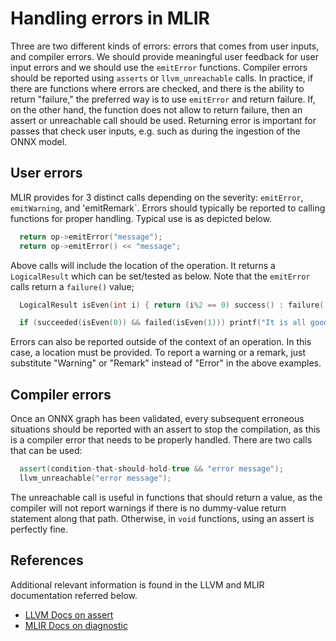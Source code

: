 # Handling errors in MLIR

Three are two different kinds of errors: errors that comes from user inputs, and compiler errors. We should provide meaningful user feedback for user input errors and we should use the `emitError` functions. Compiler errors should be reported using `asserts` or `llvm_unreachable` calls. In practice, if there are functions where errors are checked, and there is the ability to return "failure," the preferred way is to use `emitError` and return failure.  If, on the other hand, the function does not allow to return failure, then an assert or unreachable call should be used. Returning error is important for passes that check user inputs, e.g. such as during the ingestion of the ONNX model.

## User errors 

MLIR provides for 3 distinct calls depending on the severity: `emitError`, `emitWarning`, and 'emitRemark`. Errors should typically be reported to calling functions for proper handling. Typical use is as depicted below.

```cpp
  return op->emitError("message");
  return op->emitError() << "message";
```

Above calls will include the location of the operation. It returns a `LogicalResult` which can be set/tested as below. Note that the `emitError` calls return a `failure()` value;
```cpp
  LogicalResult isEven(int i) { return (i%2 == 0) success() : failure(); }

  if (succeeded(isEven(0)) && failed(isEven(1))) printf("It is all good.\n");
```

Errors can also be reported outside of the context of an operation. In this case, a location must be provided. To report a warning or a remark, just substitute "Warning" or "Remark" instead of "Error" in the above examples.

## Compiler errors

Once an ONNX graph has been validated, every subsequent erroneous  situations should be reported with an assert to stop the compilation, as this is a compiler error that needs to be properly handled. There are two calls that can be used:

```cpp
  assert(condition-that-should-hold-true && "error message");
  llvm_unreachable("error message");
```

The unreachable call is useful in functions that should return a value, as the compiler will not report warnings if there is no dummy-value return statement along that path. Otherwise, in `void` functions, using an assert is perfectly fine.


## References

Additional relevant information is found in the LLVM and MLIR documentation  referred below.
  
* [LLVM Docs on assert](https://llvm.org/docs/CodingStandards.html#assert-liberally)
* [MLIR Docs on diagnostic](https://mlir.llvm.org/docs/Diagnostics/)
  